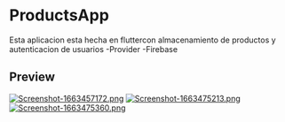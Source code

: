 # ProductsApp

Esta aplicacion esta hecha en fluttercon almacenamiento de productos y autenticacion de 
usuarios
-Provider
-Firebase


## Preview

[![Screenshot-1663457172.png](https://i.postimg.cc/ZKqjTv3g/Screenshot-1663457172.png)](https://postimg.cc/Btd2p6mc)
[![Screenshot-1663475213.png](https://i.postimg.cc/QtLPd2TH/Screenshot-1663475213.png)](https://postimg.cc/rdJghYgk)
[![Screenshot-1663475360.png](https://i.postimg.cc/TYScxrmP/Screenshot-1663475360.png)](https://postimg.cc/HVwM486G)
